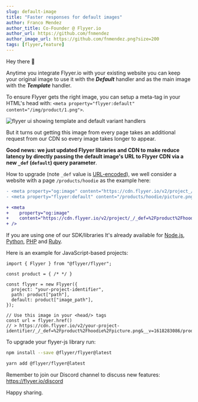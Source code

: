 ```yaml
---
slug: default-image
title: "Faster responses for default images"
author: Franco Mendez
author_title: Co-Founder @ Flyyer.io
author_url: https://github.com/fnmendez
author_image_url: https://github.com/fnmendez.png?size=200
tags: [flyyer,feature]
---
```


Hey there 👋

Anytime you integrate Flyyer.io with your existing website you can keep your original image to use it with the _**Default**_ handler and as the main image with the _**Template**_ handler.

To ensure Flyyer gets the right image, you can setup a meta-tag in your HTML's head with: `<meta property="flyyer:default" content="/img/product/1.png">`.

![flyyer ui showing template and default variant handlers](/img/changelog/modal.png)

But it turns out getting this image from every page takes an additional request from our CDN so every image takes longer to appear.

**Good news: we just updated Flyyer libraries and CDN to make reduce latency by directly passing the default image's URL to Flyyer CDN via a new `_def` (`default`) query parameter**.

How to upgrade (note `_def` value is [URL-encoded](https://developer.mozilla.org/en-US/docs/Web/JavaScript/Reference/Global_Objects/encodeURIComponent)), we well consider a website with a page `/products/hoodie` as the example here:

```diff {6}
- <meta property="og:image" content="https://cdn.flyyer.io/v2/project_/_/products/hoodie" />
- <meta property="flyyer:default" content="/products/hoodie/picture.png" />

+ <meta
+    property="og:image"
+    content="https://cdn.flyyer.io/v2/project/_/_def=%2Fproduct%2Fhoodie%2Fpicture.png/products/hoodie"
+ />
```



If you are using one of our SDK/libraries It's already available for [Node.js](/guides/javascript/flyyer-js#default-image), [Python](/guides/python/flyyer#default-image), [PHP](/guides/php/flyyer#default-image) and [Ruby](/guides/ruby/flyyer#default-image).

Here is an example for JavaScript-based projects:

```tsx {8}
import { Flyyer } from "@flyyer/flyyer";

const product = { /* */ }

const flyyer = new Flyyer({
  project: "your-project-identifier",
  path: product["path"],
  default: product["image_path"],
});

// Use this image in your <head/> tags
const url = flyyer.href()
// > https://cdn.flyyer.io/v2/your-project-identifier/_/_def=%2Fproduct%2Fhoodie%2Fpicture.png&__v=1618283086/products/hoodie
```

To upgrade your flyyer-js library run:

```sh
npm install --save @flyyer/flyyer@latest

yarn add @flyyer/flyyer@latest
```

Remember to join our Discord channel to discuss new features: https://flyyer.io/discord

Happy sharing.
